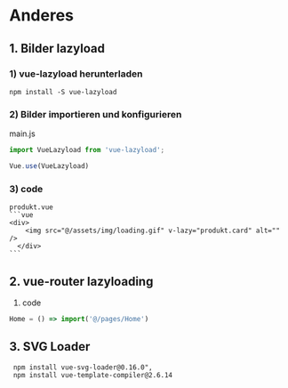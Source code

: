 # Anderes

## 1. Bilder lazyload
### 1) vue-lazyload herunterladen
```
npm install -S vue-lazyload
```

### 2) Bilder importieren und konfigurieren

main.js

```js
import VueLazyload from 'vue-lazyload';

Vue.use(VueLazyload)
```


### 3) code
    produkt.vue
    ```vue
    <div>
        <img src="@/assets/img/loading.gif" v-lazy="produkt.card" alt="" />
      </div>
    ```


## 2. vue-router lazyloading

1. code
```js
Home = () => import('@/pages/Home')
```

## 3. SVG Loader
```vue
 npm install vue-svg-loader@0.16.0",
 npm install vue-template-compiler@2.6.14
```



 

 

 

 

 